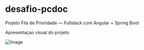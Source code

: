 # desafio-pcdoc
Projeto Fila de Prioridade — Fullstack com Angular + Spring Boot

Apresentaçao visual do projeto 

![Image](https://github.com/user-attachments/assets/cfcbe945-4a88-4067-ad4e-5dd5fab3eac1)
